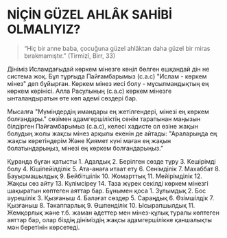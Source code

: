 # NİÇİN GÜZEL AHLÂK SAHİBİ OLMALIYIZ?

>“Hiç bir anne baba, çocuğuna güzel ahlâktan daha güzel bir miras bırakmamıştır.” (Tirmizî, Birr, 33)

Дініміз Исламдағыдай көркем мінезге көңіл бөлген ешқандай дін не система жоқ. Бұл тұрғыда Пайғамбарымыз (с.а.с) "Ислам - көркем мінез" деп бұйырған. Көркем мінез иесі болу - мұсылмандықтың ең көркем көрінісі. Алла Расулының (с.а.с) көркем мінезге ынталандыратын өте көп әдемі сөздері бар.

Мысалға "Мүміндердің имандары ең жетілгендері, мінезі ең көркем болғандары." сөзімен адамгершіліктің сенім тарапынан маңызын білдірген Пайғамбарымыз (с.а.с), келесі хадисте ол өзіне жақын болудың жолы жақсы мінез арқылы екенін де айтады: "Араларыңда ең жақсы көретіндерім Және Қиямет күні маған ең жақын болатындарыңыз, мінезі ең көркем болғандарыңыз.”

Құранда бұған қатысты
	1. Адалдық
	2. Берілген сөзде тұру
	3. Кешірімді болу
	4. Кішіпейілділік
	5. Ата-анаға итаат ету
	6. Сенімділік
	7. Махаббат
	8. Бауырмашылдық
	9. Бейбітшілік
	10. Жомарттық
	11. Мейірімділік 
	12. Жақсы сөз айту
	13. Күлімсіреу
	14. Таза жүрек
	секілді көркем мінезгі шақыратын көптеген аяттар бар. Бұнымен қоса
	1. Зұлымдық
	2. Бос әурешілік
	3. Қызғаныш
	4. Балағат сөздер
	5. Сараңдық
	6. Өзімшілдік 
	7. Қызғаныш
	8. Тәкаппарлық
	9. Өшпенділік
	10. Ысырапшылдық
	11. Жемқорлық
	және т.б. жаман әдеттер мен мінез-құлық туралы көптеген аяттар бар, олар біздің дініміздің жақсы адамгершілікке қаншалықты мән беретінін көрсетеді.

	
